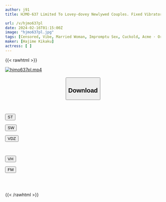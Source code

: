 ```yaml
---
author: j91
title: HJMO-637 Limited To Lovey-dovey Newlywed Couples. Fixed Vibrator Hand-holding Immoral NTR Game. How Much Pleasure Can A Wife Endure While Holding Her Husband's Hand Through The Wall? ? If You Feel It, It's An Immediate Punishment Game!

url: /v/hjmo637pl
date: 2024-02-16T01:15:00Z
image: "hjmo637pl.jpg"
tags: [Censored, Vibe, Married Woman, Impromptu Sex, Cuckold, Acme · Orgasm	]
maker: [Hajime Kikaku]
actress: [ ]
---
```



{{< rawhtml >}}

<div class="video" data-videoid="a4p6ZAXgPGFx4Vy">
    <a href="javascript:;">
        <img src="/v/hjmo637pl/hjmo637pl.jpg" width="WIDTH" height="HEIGHT" alt="hjmo637pl.mp4" loading="lazy">
    </a>
</div>

<script type="text/javascript" src="https://j91.asia/asset/on-demand-st.js"></script>

<br>
  <link rel="stylesheet" href="https://j91.asia/asset/bs5.css">
  
  <center>
  <button class="btn btn-primary" type="button" data-bs-toggle="collapse" data-bs-target=".multi-collapse" aria-expanded="false" aria-controls="multiCollapseExample1 multiCollapseExample2"><h2>Download</h2></button></center>
</p>
<div class="row">
  <div class="col">
    <div class="collapse multi-collapse" id="multiCollapseExample1">
      <div class="card card-body">
	      	      <br>
<div class="buttons">  
<p><a href="https://streamtape.to/v/a4p6ZAXgPGFx4Vy" target="_blank"><button class="btn-hover color-3"><i class="fa fa-download"></i> ST</button></a></p>
<p><a href="https://cdnwish.com/pc8vf9i8r0fz" target="_blank"><button class="btn-hover color-2"><i class="fa fa-download"></i> SW</button></a></p>
<p><a href="https://vidoza.net/kcciytykv07i.html" target="_blank"><button class="btn-hover color-1"><i class="fa fa-download"></i> VDZ</button></a></p></div>
    </div>
  </div>
</div>
  <div class="col">
    <div class="collapse multi-collapse" id="multiCollapseExample2">
      <div class="card card-body">
	      <br>
<div class="buttons">
<p><a href="https://vidhidepro.com/f/nll3meve4b5p" target="_blank"><button class="btn-hover color-9"><i class="fa fa-download"></i> VH</button></a></p>
<p><a href="https://filemoon.sx/d/39eng2xv5g4c"><button class="btn-hover color-8"><i class="fa fa-download"></i> FM</button></a></p></div>
<br><br>
      </div>
    </div>
  </div>
</div>

{{< /rawhtml >}}